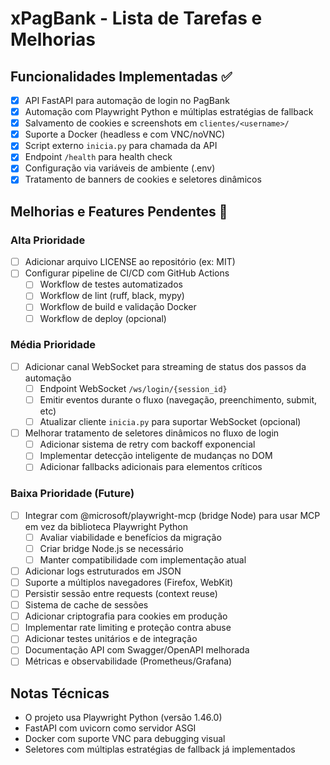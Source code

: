 # xPagBank - Lista de Tarefas e Melhorias

## Funcionalidades Implementadas ✅
- [x] API FastAPI para automação de login no PagBank
- [x] Automação com Playwright Python e múltiplas estratégias de fallback
- [x] Salvamento de cookies e screenshots em `clientes/<username>/`
- [x] Suporte a Docker (headless e com VNC/noVNC)
- [x] Script externo `inicia.py` para chamada da API
- [x] Endpoint `/health` para health check
- [x] Configuração via variáveis de ambiente (.env)
- [x] Tratamento de banners de cookies e seletores dinâmicos

## Melhorias e Features Pendentes 🚧

### Alta Prioridade
- [ ] Adicionar arquivo LICENSE ao repositório (ex: MIT)
- [ ] Configurar pipeline de CI/CD com GitHub Actions
  - [ ] Workflow de testes automatizados
  - [ ] Workflow de lint (ruff, black, mypy)
  - [ ] Workflow de build e validação Docker
  - [ ] Workflow de deploy (opcional)

### Média Prioridade
- [ ] Adicionar canal WebSocket para streaming de status dos passos da automação
  - [ ] Endpoint WebSocket `/ws/login/{session_id}`
  - [ ] Emitir eventos durante o fluxo (navegação, preenchimento, submit, etc)
  - [ ] Atualizar cliente `inicia.py` para suportar WebSocket (opcional)
- [ ] Melhorar tratamento de seletores dinâmicos no fluxo de login
  - [ ] Adicionar sistema de retry com backoff exponencial
  - [ ] Implementar detecção inteligente de mudanças no DOM
  - [ ] Adicionar fallbacks adicionais para elementos críticos

### Baixa Prioridade (Future)
- [ ] Integrar com @microsoft/playwright-mcp (bridge Node) para usar MCP em vez da biblioteca Playwright Python
  - [ ] Avaliar viabilidade e benefícios da migração
  - [ ] Criar bridge Node.js se necessário
  - [ ] Manter compatibilidade com implementação atual
- [ ] Adicionar logs estruturados em JSON
- [ ] Suporte a múltiplos navegadores (Firefox, WebKit)
- [ ] Persistir sessão entre requests (context reuse)
- [ ] Sistema de cache de sessões
- [ ] Adicionar criptografia para cookies em produção
- [ ] Implementar rate limiting e proteção contra abuse
- [ ] Adicionar testes unitários e de integração
- [ ] Documentação API com Swagger/OpenAPI melhorada
- [ ] Métricas e observabilidade (Prometheus/Grafana)

## Notas Técnicas
- O projeto usa Playwright Python (versão 1.46.0)
- FastAPI com uvicorn como servidor ASGI
- Docker com suporte VNC para debugging visual
- Seletores com múltiplas estratégias de fallback já implementados
